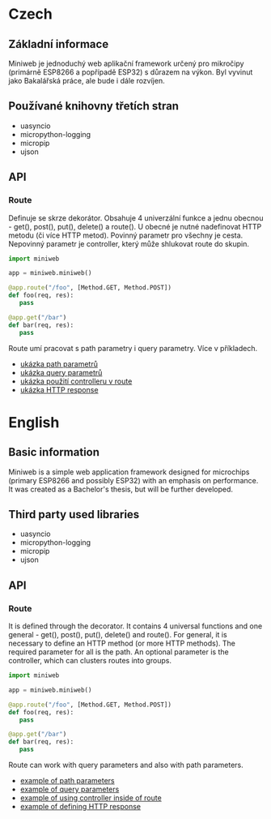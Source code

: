 # Czech

## Základní informace
Miniweb je jednoduchý web aplikační framework určený pro mikročipy (primárně ESP8266 a popřípadě ESP32) s důrazem na výkon. Byl vyvinut jako Bakalářská práce, ale bude i dále rozvíjen.

## Používané knihovny třetích stran
 - uasyncio
 - micropython-logging
 - micropip
 - ujson

## API

### Route

Definuje se skrze dekorátor. Obsahuje 4 univerzální funkce a jednu obecnou - get(), post(), put(), delete() a route(). U obecné je nutné nadefinovat HTTP metodu (či více HTTP metod).
Povinný parametr pro všechny je cesta. Nepovinný parametr je controller, který může shlukovat route do skupin.

```python
import miniweb

app = miniweb.miniweb()

@app.route("/foo", [Method.GET, Method.POST])
def foo(req, res):
   pass

@app.get("/bar")
def bar(req, res):
   pass
``` 

Route umí pracovat s path parametry i query parametry. Více v příkladech.
- [ukázka path parametrů]()
- [ukázka query parametrů]()
- [ukázka použití controlleru v route]()
- [ukázka HTTP response]()

# English

## Basic information
Miniweb is a simple web application framework designed for microchips (primary ESP8266 and possibly ESP32) with an emphasis on performance. It was created as a Bachelor's thesis, but will be further developed.

## Third party used libraries
 - uasyncio
 - micropython-logging
 - micropip
 - ujson

## API

### Route

It is defined through the decorator. It contains 4 universal functions and one general - get(), post(), put(), delete() and route(). For general, it is necessary to define an HTTP method (or more HTTP methods).
The required parameter for all is the path. An optional parameter is the controller, which can clusters routes into groups.

```python
import miniweb

app = miniweb.miniweb()

@app.route("/foo", [Method.GET, Method.POST])
def foo(req, res):
   pass

@app.get("/bar")
def bar(req, res):
   pass
``` 

Route can work with query parameters and also with path parameters.
- [example of path parameters]()
- [example of query parameters]()
- [example of using controller inside of route]()
- [example of defining HTTP response]()
